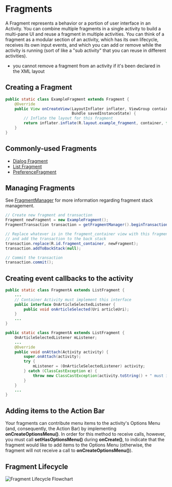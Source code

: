 # Fragments
A Fragment represents a behavior or a portion of user interface in an Activity. You can combine multiple fragments in a single activity to build a multi-pane UI and reuse a fragment in multiple activities. You can think of a fragment as a modular section of an activity, which has its own lifecycle, receives its own input events, and which you can add or remove while the activity is running (sort of like a "sub activity" that you can reuse in different activities).
* you cannot remove a fragment from an activity if it's been declared in the XML layout

## Creating a Fragment
```java
public static class ExampleFragment extends Fragment {
    @Override
    public View onCreateView(LayoutInflater inflater, ViewGroup container,
                             Bundle savedInstanceState) {
        // Inflate the layout for this fragment
        return inflater.inflate(R.layout.example_fragment, container, false);
    }
}
```

## Commonly-used Fragments
* [Dialog Fragment](http://developer.android.com/reference/android/app/DialogFragment.html)
* [List Fragment](http://developer.android.com/reference/android/app/ListFragment.html)
* [PreferenceFragment](http://developer.android.com/reference/android/preference/PreferenceFragment.html)

## Managing Fragments
See [FragmentManager](http://developer.android.com/reference/android/app/FragmentManager.html) for more information regarding fragment stack management.
```java
// Create new fragment and transaction
Fragment newFragment = new ExampleFragment();
FragmentTransaction transaction = getFragmentManager().beginTransaction();

// Replace whatever is in the fragment_container view with this fragment,
// and add the transaction to the back stack
transaction.replace(R.id.fragment_container, newFragment);
transaction.addToBackStack(null);

// Commit the transaction
transaction.commit();
```

## Creating event callbacks to the activity
```java
public static class FragmentA extends ListFragment {
    ...
    // Container Activity must implement this interface
    public interface OnArticleSelectedListener {
        public void onArticleSelected(Uri articleUri);
    }
    ...
}

public static class FragmentA extends ListFragment {
    OnArticleSelectedListener mListener;
    ...
    @Override
    public void onAttach(Activity activity) {
        super.onAttach(activity);
        try {
            mListener = (OnArticleSelectedListener) activity;
        } catch (ClassCastException e) {
            throw new ClassCastException(activity.toString() + " must implement OnArticleSelectedListener");
        }
    }
    ...
}
```

## Adding items to the Action Bar

Your fragments can contribute menu items to the activity's Options Menu (and, consequently, the Action Bar) by implementing **onCreateOptionsMenu()**. In order for this method to receive calls, however, you must call **setHasOptionsMenu()** during **onCreate()**, to indicate that the fragment would like to add items to the Options Menu (otherwise, the fragment will not receive a call to **onCreateOptionsMenu()**).

## Fragment Lifecycle
![Fragment Lifecycle Flowchart](http://developer.android.com/images/activity_fragment_lifecycle.png)
